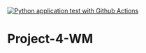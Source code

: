 [![Python application test with Github Actions](https://github.com/nogibjj/Project-4-WM/actions/workflows/devops.yml/badge.svg)](https://github.com/nogibjj/Project-4-WM/actions/workflows/devops.yml)

# Project-4-WM